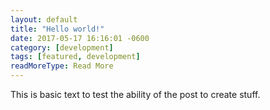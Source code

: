 ```yaml
---
layout: default
title: "Hello world!"
date: 2017-05-17 16:16:01 -0600
category: [development]
tags: [featured, development]
readMoreType: Read More
---
```


This is basic text to test the ability of the post to create stuff.
